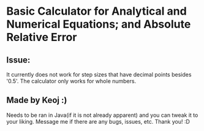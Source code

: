 # Basic Calculator for Analytical and Numerical Equations; and Absolute Relative Error
## Issue:
It currently does not work for step sizes that have decimal points besides '0.5'. The calculator only works for whole numbers.
## Made by Keoj :)

Needs to be ran in Java(if it is not already apparent) and you can tweak it to your liking.
Message me if there are any bugs, issues, etc.
Thank you! :D